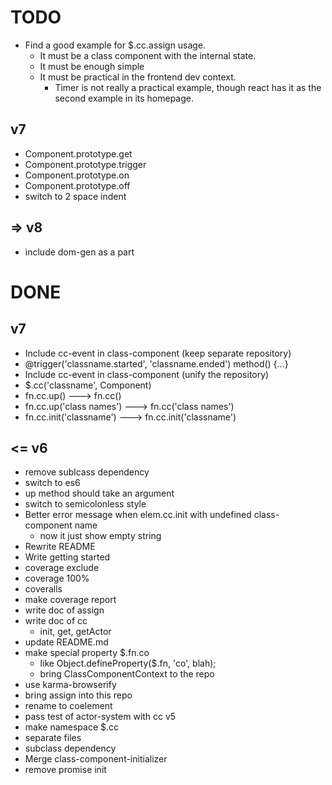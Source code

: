 # TODO
- Find a good example for $.cc.assign usage.
  - It must be a class component with the internal state.
  - It must be enough simple
  - It must be practical in the frontend dev context.
    - Timer is not really a practical example, though react has it as the second example in its homepage.

## v7

- Component.prototype.get
- Component.prototype.trigger
- Component.prototype.on
- Component.prototype.off
- switch to 2 space indent

## => v8
- include dom-gen as a part

# DONE
## v7
- Include cc-event in class-component (keep separate repository)
- @trigger('classname.started', 'classname.ended') method() {...}
- Include cc-event in class-component (unify the repository)
- $.cc('classname', Component)
- fn.cc.up() ---> fn.cc()
- fn.cc.up('class names') ---> fn.cc('class names')
- fn.cc.init('classname') ---> fn.cc.init('classname')
## <= v6
- remove sublcass dependency
- switch to es6
- up method should take an argument
- switch to semicolonless style
- Better error message when elem.cc.init with undefined class-component name
  - now it just show empty string
- Rewrite README
- Write getting started
- coverage exclude
- coverage 100%
- coveralls
- make coverage report
- write doc of assign
- write doc of cc
  - init, get, getActor
- update README.md
- make special property $.fn.co
  - like Object.defineProperty($.fn, 'co', blah);
  - bring ClassComponentContext to the repo
- use karma-browserify
- bring assign into this repo
- rename to coelement
- pass test of actor-system with cc v5
- make namespace $.cc
- separate files
- subclass dependency
- Merge class-component-initializer
- remove promise init
